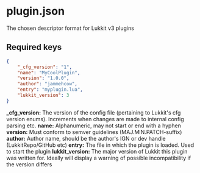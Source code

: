 # plugin.json

The chosen descriptor format for Lukkit v3 plugins

## Required keys

```json
{
    "_cfg_version": "1",
    "name": "MyCoolPlugin",
    "version": "1.0.0",
    "author": "jammehcow",
    "entry": "myplugin.lua",
    "lukkit_version": 3
}
```

**_cfg_version:** The version of the config file (pertaining to Lukkit's cfg version enums). Increments when changes are made to internal config parsing etc.
**name:** Alphanumeric, may not start or end with a hyphen
**version:** Must conform to semver guidelines (MAJ.MIN.PATCH-suffix)
**author:** Author name, should be the author's IGN or dev handle (LukkitRepo/GitHub etc)
**entry:** The file in which the plugin is loaded. Used to start the plugin
**lukkit_version:** The major version of Lukkit this plugin was written for. Ideally will display a warning of possible incompatibility if the version differs
